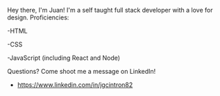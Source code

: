 Hey there, I'm Juan!
I'm a self taught full stack 
developer with a love for design.
Proficiencies:

-HTML

-CSS

-JavaScript (including React and Node)

Questions? Come shoot me a message on
LinkedIn!
- https://www.linkedin.com/in/jgcintron82
